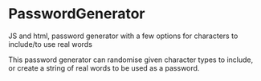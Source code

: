 # PasswordGenerator
JS and html, password generator with a few options for characters to include/to use real words

This password generator can randomise given character types to include, or create a string of real words to be used as a password.
